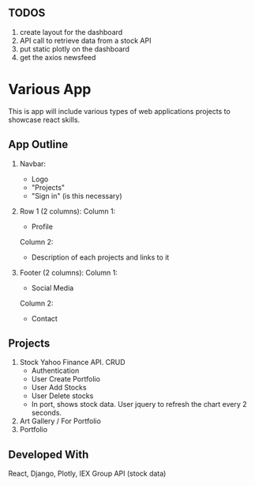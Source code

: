 ## TODOS

1. create layout for the dashboard 
2. API call to retrieve data from a stock API
3. put static plotly on the dashboard
4. get the axios newsfeed 


# Various App

This is app will include various types of web applications projects to showcase react skills. 

## App Outline 

1. Navbar: 
	- Logo
	- "Projects"
	- "Sign in" (is this necessary)
2. Row 1 (2 columns):
	Column 1: 
	- Profile

	Column 2: 
	- Description of each projects and links to it

3. Footer (2 columns):
	Column 1: 
	- Social Media

	Column 2: 
	- Contact


## Projects 

1. Stock Yahoo Finance API. CRUD
	- Authentication
	- User  Create Portfolio 
	- User Add Stocks 
	- User Delete stocks 
	- In port, shows stock data. User jquery to refresh the chart every 2 seconds. 
2. Art Gallery / For Portfolio
3. Portfolio


## Developed With 

React, Django, Plotly, IEX Group API (stock data)



